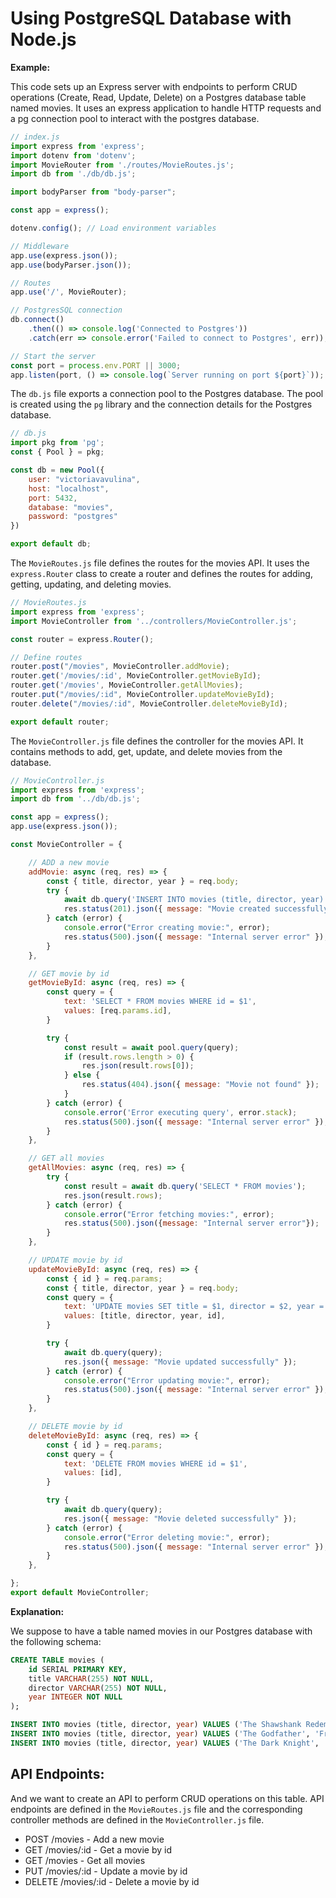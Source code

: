 # Using PostgreSQL Database with Node.js

**Example:**

This code sets up an Express server with endpoints to perform CRUD operations (Create, Read, Update, Delete) on a Postgres database table named movies. It uses an express application to handle HTTP requests and a pg connection pool to interact with the postgres database.

```javascript
// index.js
import express from 'express';
import dotenv from 'dotenv';
import MovieRouter from './routes/MovieRoutes.js';
import db from './db/db.js';

import bodyParser from "body-parser";

const app = express();

dotenv.config(); // Load environment variables

// Middleware
app.use(express.json());
app.use(bodyParser.json());

// Routes
app.use('/', MovieRouter);

// PostgresSQL connection
db.connect()
    .then(() => console.log('Connected to Postgres'))
    .catch(err => console.error('Failed to connect to Postgres', err));

// Start the server
const port = process.env.PORT || 3000;
app.listen(port, () => console.log(`Server running on port ${port}`));
```

The `db.js` file exports a connection pool to the Postgres database. The pool is created using the `pg` library and the connection details for the Postgres database.

```javascript
// db.js
import pkg from 'pg';
const { Pool } = pkg;

const db = new Pool({
    user: "victoriavavulina",
    host: "localhost",
    port: 5432,
    database: "movies",
    password: "postgres"
})

export default db;
```

The `MovieRoutes.js` file defines the routes for the movies API. It uses the `express.Router` class to create a router and defines the routes for adding, getting, updating, and deleting movies.

```javascript
// MovieRoutes.js
import express from 'express';
import MovieController from '../controllers/MovieController.js';

const router = express.Router();

// Define routes
router.post("/movies", MovieController.addMovie);
router.get('/movies/:id', MovieController.getMovieById);
router.get('/movies', MovieController.getAllMovies);
router.put("/movies/:id", MovieController.updateMovieById);
router.delete("/movies/:id", MovieController.deleteMovieById);

export default router;
```

The `MovieController.js` file defines the controller for the movies API. It contains methods to add, get, update, and delete movies from the database.

```javascript
// MovieController.js
import express from 'express';
import db from '../db/db.js';

const app = express();
app.use(express.json());

const MovieController = {

    // ADD a new movie
    addMovie: async (req, res) => {
        const { title, director, year } = req.body;
        try {
            await db.query('INSERT INTO movies (title, director, year) VALUES ($1, $2, $3)', [title, director, year]);
            res.status(201).json({ message: "Movie created successfully" });
        } catch (error) {
            console.error("Error creating movie:", error);
            res.status(500).json({ message: "Internal server error" });
        }
    },

    // GET movie by id
    getMovieById: async (req, res) => {
        const query = {
            text: 'SELECT * FROM movies WHERE id = $1',
            values: [req.params.id],
        }

        try {
            const result = await pool.query(query);
            if (result.rows.length > 0) {
                res.json(result.rows[0]);
            } else {
                res.status(404).json({ message: "Movie not found" });
            }
        } catch (error) {
            console.error('Error executing query', error.stack);
            res.status(500).json({ message: "Internal server error" });
        }
    },

    // GET all movies
    getAllMovies: async (req, res) => {
        try {
            const result = await db.query('SELECT * FROM movies');
            res.json(result.rows);
        } catch (error) {
            console.error("Error fetching movies:", error);
            res.status(500).json({message: "Internal server error"});
        }
    },

    // UPDATE movie by id
    updateMovieById: async (req, res) => {
        const { id } = req.params;
        const { title, director, year } = req.body;
        const query = {
            text: 'UPDATE movies SET title = $1, director = $2, year = $3 WHERE id = $4',
            values: [title, director, year, id],
        }

        try {
            await db.query(query);
            res.json({ message: "Movie updated successfully" });
        } catch (error) {
            console.error("Error updating movie:", error);
            res.status(500).json({ message: "Internal server error" });
        }
    },

    // DELETE movie by id
    deleteMovieById: async (req, res) => {
        const { id } = req.params;
        const query = {
            text: 'DELETE FROM movies WHERE id = $1',
            values: [id],
        }

        try {
            await db.query(query);
            res.json({ message: "Movie deleted successfully" });
        } catch (error) {
            console.error("Error deleting movie:", error);
            res.status(500).json({ message: "Internal server error" });
        }
    },

};
export default MovieController;
```

**Explanation:**

We suppose to have a table named movies in our Postgres database with the following schema:

```sql
CREATE TABLE movies (
    id SERIAL PRIMARY KEY,
    title VARCHAR(255) NOT NULL,
    director VARCHAR(255) NOT NULL,
    year INTEGER NOT NULL
);

INSERT INTO movies (title, director, year) VALUES ('The Shawshank Redemption', 'Frank Darabont', 1994);
INSERT INTO movies (title, director, year) VALUES ('The Godfather', 'Francis Ford Coppola', 1972);
INSERT INTO movies (title, director, year) VALUES ('The Dark Knight', 'Christopher Nolan', 2008);
```

## API Endpoints:

And we want to create an API to perform CRUD operations on this table.
API endpoints are defined in the `MovieRoutes.js` file and the corresponding controller methods are defined in the `MovieController.js` file.

- POST /movies - Add a new movie
- GET /movies/:id - Get a movie by id
- GET /movies - Get all movies
- PUT /movies/:id - Update a movie by id
- DELETE /movies/:id - Delete a movie by id






